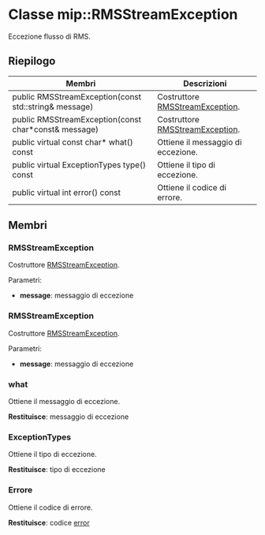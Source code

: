 # <a name="class-miprmsstreamexception"></a>Classe mip::RMSStreamException 
Eccezione flusso di RMS.
  
## <a name="summary"></a>Riepilogo
 Membri                        | Descrizioni                                
--------------------------------|---------------------------------------------
 public RMSStreamException(const std::string& message)  |  Costruttore [RMSStreamException](class_mip_rmsstream_exception.md).
 public RMSStreamException(const char*const& message)  |  Costruttore [RMSStreamException](class_mip_rmsstream_exception.md).
 public virtual const char* what() const  |  Ottiene il messaggio di eccezione.
 public virtual ExceptionTypes type() const  |  Ottiene il tipo di eccezione.
 public virtual int error() const  |  Ottiene il codice di errore.
  
## <a name="members"></a>Membri
  
### <a name="rmsstreamexception"></a>RMSStreamException
Costruttore [RMSStreamException](class_mip_rmsstream_exception.md).

Parametri:  
* **message**: messaggio di eccezione


  
### <a name="rmsstreamexception"></a>RMSStreamException
Costruttore [RMSStreamException](class_mip_rmsstream_exception.md).

Parametri:  
* **message**: messaggio di eccezione


  
### <a name="what"></a>what
Ottiene il messaggio di eccezione.

  
**Restituisce**: messaggio di eccezione
  
### <a name="exceptiontypes"></a>ExceptionTypes
Ottiene il tipo di eccezione.

  
**Restituisce**: tipo di eccezione
  
### <a name="error"></a>Errore
Ottiene il codice di errore.

  
**Restituisce**: codice [error](class_mip_error.md)